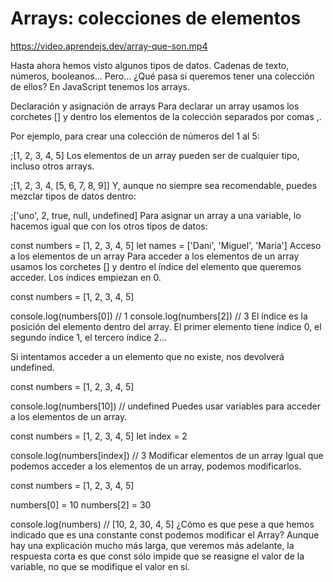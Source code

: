 # Arrays: colecciones de elementos

https://video.aprendejs.dev/array-que-son.mp4


Hasta ahora hemos visto algunos tipos de datos. Cadenas de texto, números, booleanos... Pero... ¿Qué pasa si queremos tener una colección de ellos? En JavaScript tenemos los arrays.

Declaración y asignación de arrays
Para declarar un array usamos los corchetes [] y dentro los elementos de la colección separados por comas ,.

Por ejemplo, para crear una colección de números del 1 al 5:

;[1, 2, 3, 4, 5]
Los elementos de un array pueden ser de cualquier tipo, incluso otros arrays.

;[1, 2, 3, 4, [5, 6, 7, 8, 9]]
Y, aunque no siempre sea recomendable, puedes mezclar tipos de datos dentro:

;['uno', 2, true, null, undefined]
Para asignar un array a una variable, lo hacemos igual que con los otros tipos de datos:

const numbers = [1, 2, 3, 4, 5]
let names = ['Dani', 'Miguel', 'Maria']
Acceso a los elementos de un array
Para acceder a los elementos de un array usamos los corchetes [] y dentro el índice del elemento que queremos acceder. Los índices empiezan en 0.

const numbers = [1, 2, 3, 4, 5]

console.log(numbers[0]) // 1
console.log(numbers[2]) // 3
El índice es la posición del elemento dentro del array. El primer elemento tiene índice 0, el segundo índice 1, el tercero índice 2...

Si intentamos acceder a un elemento que no existe, nos devolverá undefined.

const numbers = [1, 2, 3, 4, 5]

console.log(numbers[10]) // undefined
Puedes usar variables para acceder a los elementos de un array.

const numbers = [1, 2, 3, 4, 5]
let index = 2

console.log(numbers[index]) // 3
Modificar elementos de un array
Igual que podemos acceder a los elementos de un array, podemos modificarlos.

const numbers = [1, 2, 3, 4, 5]

numbers[0] = 10
numbers[2] = 30

console.log(numbers) // [10, 2, 30, 4, 5]
¿Cómo es que pese a que hemos indicado que es una constante const podemos modificar el Array? Aunque hay una explicación mucho más larga, que veremos más adelante, la respuesta corta es que const sólo impide que se reasigne el valor de la variable, no que se modifique el valor en sí.


